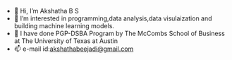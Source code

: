 - 👋 Hi, I’m Akshatha B S
- 👀 I’m interested in programming,data analysis,data visulaization and building machine learning models.
- 🌱 I have done PGP-DSBA Program by The McCombs School of Business at The University of Texas at Austin
- 📫 e-mail id:akshathabeejadi@gmail.com

<!---
beejadi/beejadi is a ✨ special ✨ repository because its `README.md` (this file) appears on your GitHub profile.
You can click the Preview link to take a look at your changes.
--->
